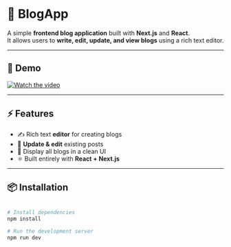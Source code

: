 # 📝 BlogApp

A simple **frontend blog application** built with **Next.js** and **React**.  
It allows users to **write, edit, update, and view blogs** using a rich text editor.

---

## 🎥 Demo

[![Watch the video](https://img.youtube.com/vi/R6zvGnbnQwE/0.jpg)](https://youtu.be/R6zvGnbnQwE)

---

## ⚡ Features
- ✍️ Rich text **editor** for creating blogs  
- 🔄 **Update & edit** existing posts  
- 📖 Display all blogs in a clean UI  
- ⚛️ Built entirely with **React + Next.js**  

---

## 📦 Installation

```bash

# Install dependencies
npm install

# Run the development server
npm run dev
